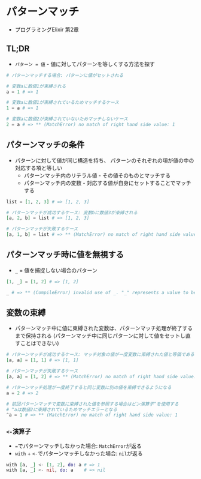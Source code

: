 # パターンマッチ
- プログラミングElixir 第2章

## TL;DR
- `パターン = 値` - 値に対してパターンを等しくする方法を探す

```exs
# パターンマッチする場合: パターンに値がセットされる

# 変数aに数値1が束縛される
a = 1 # => 1

# 変数aに数値1が束縛されているためマッチするケース
1 = a # => 1

# 変数aに数値2が束縛されていないためマッチしないケース
2 = a # => ** (MatchError) no match of right hand side value: 1
```

## パターンマッチの条件
- パターンに対して値が同じ構造を持ち、
  パターンのそれぞれの項が値の中の対応する項と等しい
  - パターンマッチ内のリテラル値 - その値そのものとマッチする
  - パターンマッチ内の変数 - 対応する値が自身にセットすることでマッチする

```exs
list = [1, 2, 3] # => [1, 2, 3]

# パターンマッチが成功するケース: 変数bに数値3が束縛される
[a, 2, b] = list # => [1, 2, 3]

# パターンマッチが失敗するケース
[a, 1, b] = list # => ** (MatchError) no match of right hand side value: [1, 2, 3]
```

## パターンマッチ時に値を無視する
- `_` = 値を捕捉しない場合のパターン

```exs
[1, _] = [1, 2] # => [1, 2]

_ # => ** (CompileError) invalid use of _. "_" represents a value to be ignored in a pattern and cannot be used in expressions
```

## 変数の束縛
- パターンマッチ中に値に束縛された変数は、パターンマッチ処理が終了するまで保持される
  (パターンマッチ中に同じパターンに対して値をセットし直すことはできない)

```exs
# パターンマッチが成功するケース: マッチ対象の値が一度変数に束縛された値と等価である場合
[a, a] = [1, 1] # => [1, 1]

# パターンマッチが失敗するケース
[a, a] = [1, 2] # => ** (MatchError) no match of right hand side value: [1, 2]

# パターンマッチ処理が一度終了すると同じ変数に別の値を束縛できるようになる
a = 2 # => 2

# 前回パターンマッチで変数に束縛された値を参照する場合はピン演算子^を使用する
# ^aは数値2に束縛されているためマッチエラーとなる
^a = 1 # => ** (MatchError) no match of right hand side value: 1
```

### `<-`演算子
- `=`でパターンマッチしなかった場合: `MatchError`が返る
- `with` + `<-`でパターンマッチしなかった場合: `nil`が返る

```exs
with [a, _] <- [1, 2], do: a # => 1
with [a, _] <- nil, do: a    # => nil
```
